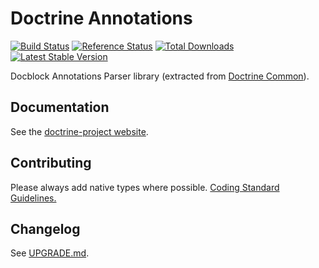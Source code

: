 # Doctrine Annotations

[![Build Status](https://travis-ci.org/doctrine/annotations.svg?branch=master)](https://travis-ci.org/doctrine/annotations)
[![Reference Status](https://www.versioneye.com/php/doctrine:annotations/reference_badge.svg)](https://www.versioneye.com/php/doctrine:annotations/references)
[![Total Downloads](https://poser.pugx.org/doctrine/annotations/downloads.png)](https://packagist.org/packages/doctrine/annotations)
[![Latest Stable Version](https://poser.pugx.org/doctrine/annotations/v/stable.png)](https://packagist.org/packages/doctrine/annotations)

Docblock Annotations Parser library (extracted from [Doctrine Common](https://github.com/doctrine/common)).

## Documentation

See the [doctrine-project website](https://www.doctrine-project.org/projects/doctrine-annotations/en/latest/index.html).

## Contributing

Please always add native types where possible. [Coding Standard Guidelines.](https://www.doctrine-project.org/projects/doctrine-coding-standard/en/latest/reference/index.html#introduction)

## Changelog

See [UPGRADE.md](UPGRADE.md).
